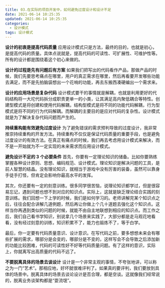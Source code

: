 ```yaml
---
title: 03.在实际的项目开发中，如何避免过度设计和设计不足
date: 2021-06-14 10:25:35
updated: 2021-06-14 10:25:35
categories:
  - 设计模式
tags: 设计模式
---
```


**设计的初衷是提高代码质量**
应用设计模式只是方法，最终的目的，也就是初心，是提高代码的质量。具体点说就是，提高代码的可读性、可扩展性、可维护性等。所有的设计都是围绕着这个初心来做的。

**设计的过程是先有问题后有方案**
如果我们把写出的代码看作产品，那做产品的时候，我们先要思考痛点在哪里，用户的真正需求在哪里，然后再看要开发哪些功能去满足，而不是先拍脑袋想出一个花哨的功能，再去东搬西凑硬编出一个需求来。

**设计的应用场景是复杂代码**
设计模式要干的事情就是解耦，也就是利用更好的代码结构将一大坨代码拆分成职责更单一的小类，让其满足高内聚低耦合等特性。创建型模式是将创建和使用代码解耦，结构型模式是将不同的功能代码解耦，行为型模式是将不同的行为代码解耦。而解耦的主要目的是应对代码的复杂性。设计模式就是为了解决复杂代码问题而产生的。

**持续重构能有效避免过度设计**
为了避免错误的需求预判导致的过度设计，我非常推崇持续重构的开发方法。持续重构不仅仅是保证代码质量的重要手段，也是避免过度设计的有效方法。在真正有痛点的时候，我们再去考虑用设计模式来解决，而不是一开始就为不一定实现的未来需求而应用设计模式。

<!-- more -->

**避免设计不足的 3 个必要条件**
首先，你要有一定理论知识的储备。比如你要熟练掌握各种设计原则、思想、编码规范、设计模式。理论知识是解决问题的工具，是前人智慧的结晶。没有理论知识，就相当于游戏中没有厉害的装备，虽然可以靠身手徒手打怪，但肯定会影响你最高水平的发挥。

其次，你还要有一定的刻意训练。很多同学很苦恼，说理论知识都学过，但是很容易忘记，遇到问题也想不到对应的知识点。实际上，这就是缺乏理论结合实践的刻意训练。我们回想一下上学的时候，我们是如何学习的。老师讲解完某个知识点之后，往往会配合讲解几道例题，然后再让你做上个几十道题去强化这个知识点。这样当你再遇到类似的问题的时候，就能不由自主地联想到相应的知识点。而工作之后，我们自己看书学知识，别说拿几个场景来实践了，大部分都是走马观花地看看，没有经过刻意的训练，知识积累不了，能力也锻炼不了，等于白学。

最后，你一定要有代码质量意识、设计意识。在写代码之前，要多想想未来会有哪些扩展的需求，哪部分是会变的，哪部分是不变的，这样写会不会导致之后添加新的功能比较困难，代码的可读性好不好等代码质量问题。有了这样的意识，实际上，你就离写出高质量的代码不远了。

**不要脱离具体的场景去谈设计**
设计是一个非常主观的事情，不夸张地讲，可以称之为一门“艺术”。那相应地，好坏就很难评判了。如果真的要评判，我们要放到具体的场景中。脱离具体的场景去谈论设计是否合理，都是空谈。这就像我们经常说的，脱离业务谈架构都是“耍流氓”。

